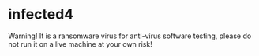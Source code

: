 # infected4
Warning! It is a ransomware virus for anti-virus software testing, please do not run it on a live machine at your own risk!
